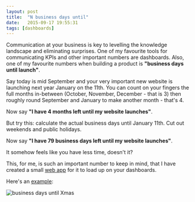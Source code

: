 ```yaml
---
layout: post
title:  "N business days until"
date:   2015-09-17 19:55:31
tags: [dashboards]
---
```


Communication at your business is key to levelling the knowledge landscape and eliminating surprises. One of my favourite tools for communicating KPIs and other important numbers are dashboards. Also, one of my favourite numbers when building a product is **"business days until launch"**.

Say today is mid September and your very important new website is launching next year January on the 11th. You can count on your fingers the full months in-between (October, November, December - that is 3) then roughly round September and January to make another month - that's 4.

Now say **"I have 4 months left until my website launches"**.

But try this: calculate the actual business days until January 11th. Cut out weekends and public holidays.

Now say **"I have 79 business days left until my website launches"**.

It somehow feels like you have less time, doesn't it?

This, for me, is such an important number to keep in mind, that I have created a small [web app](https://github.com/opyate/daysuntil) for it to load up on your dashboards.

Here's an [example](http://bizdaysuntil.herokuapp.com/?year=2015&month=12&day=25&what=Xmas&size=24&highlight=fefe55):

![business days until Xmas](/assets/{{page.id}}/bizdaysuntil.png)


